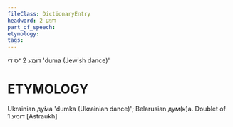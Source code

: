 ```yaml
---
fileClass: DictionaryEntry
headword: דומע 2
part_of_speech: 
etymology: 
tags: 
---
```

דומע 2
־ס
די
'duma (Jewish dance)'

ETYMOLOGY
===========
Ukrainian ду́ма 'dumka (Ukrainian dance)'; Belarusian дум(к)а. Doublet of דומע 1
[Astraukh]